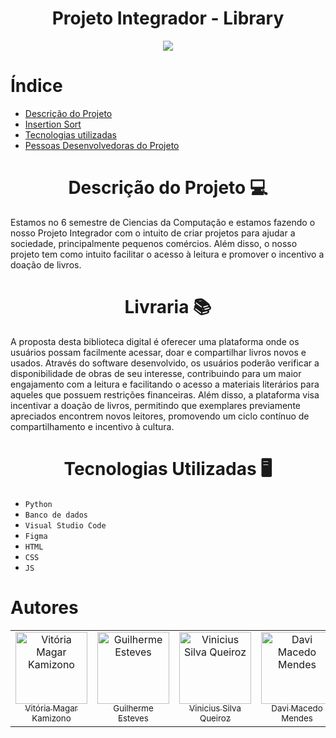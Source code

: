 <h1 align="center">Projeto Integrador - Library</h1> 
<p align="center">


<p align="center">
  <img loading="lazy" src="http://img.shields.io/static/v1?label=STATUS&message=DESENVOLVENDO&color=orange&style=for-the-badge"/>
</p>


# Índice 

* [Descrição do Projeto](#descrição-do-projeto)
* [Insertion Sort](#insertion-sort)
* [Tecnologias utilizadas](#tecnologias-utilizadas)
* [Pessoas Desenvolvedoras do Projeto](#pessoas-desenvolvedoras)

<h1 align="center"> Descrição do Projeto 💻 </h1> 

Estamos no 6 semestre de Ciencias da Computação e estamos fazendo o nosso Projeto Integrador com o intuito de criar projetos para ajudar a sociedade, principalmente pequenos comércios. Além disso, o nosso projeto tem como intuito facilitar o acesso à leitura e promover o incentivo a doação de livros.

<h1 align="center"> Livraria 📚 </h1> 

A proposta desta biblioteca digital é oferecer uma plataforma onde os usuários possam facilmente acessar, doar e compartilhar livros novos e usados. Através do software desenvolvido, os usuários poderão verificar a disponibilidade de obras de seu interesse, contribuindo para um maior engajamento com a leitura e facilitando o acesso a materiais literários para aqueles que possuem restrições financeiras. Além disso, a plataforma visa incentivar a doação de livros, permitindo que exemplares previamente apreciados encontrem novos leitores, promovendo um ciclo contínuo de compartilhamento e incentivo à cultura.


<h1 align="center">
Tecnologias Utilizadas 🖥️
</h1>

- `Python`
-  `Banco de dados`
-  `Visual Studio Code`
-  `Figma`
-  `HTML`
-  `CSS`
-  `JS`

# Autores

<table>
  <tr>
    <td align="center">
      <a href="https://github.com/vivikamizono">
        <img loading="lazy" src="https://avatars.githubusercontent.com/u/101277316?v=4" width=115 alt="Vitória Magar Kamizono">
        <br>
        <sub>Vitória Magar Kamizono</sub>
      </a>
    </td>
    <td align="center">
      <a href="https://github.com/EstGui">
        <img loading="lazy" src="https://avatars.githubusercontent.com/u/115667593?v=4" width=115 alt="Guilherme Esteves">
        <br>
        <sub>Guilherme Esteves</sub>
      </a>
    </td>
    <td align="center">
      <a href="https://github.com/ViniciusQueiroz327">
        <img loading="lazy" src="https://avatars.githubusercontent.com/u/81514002?v=4" width=115 alt="Vinicius Silva Queiroz">
        <br>
        <sub>Vinicius Silva Queiroz</sub>
      </a>
    </td>
    <td align="center">
      <a href="https://github.com/HardDavis">
        <img loading="lazy" src="https://avatars.githubusercontent.com/u/101614735?v=4" width=115 alt="Davi Macedo Mendes">
        <br>
        <sub>Davi Macedo Mendes</sub>
      </a>
    </td>
  </tr>
</table>


